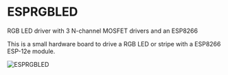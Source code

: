 # ESPRGBLED
RGB LED driver with 3 N-channel MOSFET drivers and an ESP8266

This is a small hardware board to drive a RGB LED or stripe with a ESP8266 ESP-12e module.

![ESPRGBLED](https://github.com/fabianhu/ESPRGBLED/blob/master/ESPRGBLED.PNG)
